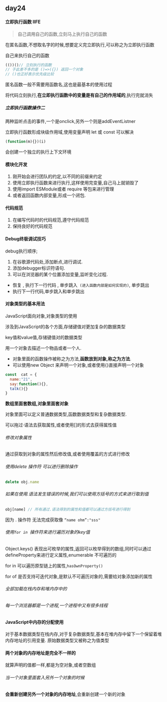 ## day24

#### 立即执行函数   IIFE

> 自己调用自己的函数,立刻马上执行自己的函数

在匿名函数,不想取名字的时候,想要定义完立即执行,可以称之为立即执行函数

自己来执行自己的函数 

```js
(())()// 立刻执行的函数
// 于此差不多的是 ()=>({}) 返回一个对象
// ()也正好表示优先级比较 
```

匿名函数一般不需要用函数名,这也是最基本的使用过程

将代码立刻执行,**在立即执行函数中的变量是有自己的作用域的**,执行完就消失

##### 立即执行函数操作二

两种监听点击的事件,一个是onclick,另外一个则是addEventListner

立即执行函数形成块级作用域,使用变量声明 let 或 const 可以解决

```js
(function(m){})(i)
```

会创建一个独立的执行上下文环境

#### 模块化开发

1. 刚开始会进行团队的约定,以不同的前缀来约定
2. 使用立即执行函数来进行执行,这样使用完变量,自己马上就销毁了
3. 使用import ESModule或者 require 等包来进行管理
4. 或者返回函数内部变量,形成一个闭包.

#### 代码规范

1. 在编写代码时的代码规范,遵守代码规范
2. 保持良好的代码规范

#### Debug终极调试技巧

debug执行顺序;

1. 在谷歌源代码处,添加断点,进行调试.
2. 添加debugger标识符语句.
3. 可以在浏览器的某个位置添加变量,监听变化过程.

- 恢复 , 执行下一行代码 , 单步跳入` (进入函数内部是如何实现的)`, 单步跳出
- 执行下一行代码,单步跳入和单步跳出

#### 对象类型的基本用法

JavaScript面向对象,对象类型的使用

涉及到JavaScript的各个方面,存储键值对更加复杂的数据类型

key值和value值,存储键值对的数据类型

用一个对象去描述一个物品或者一个人.

- 对象里面的函数操作被称之为方法,**函数放到对象,称之为方法**.
- 可以使用new Object 来声明一个对象,或者使用{}直接声明一个对象

```js
const  cat = {
  name:"21",
  say:function(){},
  talk(){}
}
```

**数组里面套数组,对象里面套对象**

对象里面可以定义普通数据类型,函数数据类型和复杂数据类型.

可以拖过·语法去获取属性,或者使用[]的形式去获得属性值

###### 修改对象属性

通过获取到对象的属性然后修改值,或者使用覆盖的方式进行修改

###### 使用delete 操作符 可以进行删除操作

```js
delete obj.name
```

###### 如果在使用.语法发生错误的时候,我们可以使用方括号的方式来进行取到值

```js
obj[name] // 所有通过.语法得到的属性和值都可以通过方括号进行得到
```

因为 . 操作符 无法完成获取像 `“name ohm”:"sss"`

###### 使用`for in `操作符来进行遍历对象的key值

Object.keys() 表现出可枚举的属性,返回可以枚举得到的数组,同时可以通过defineProperty来进行定义属性,enumerable 不可遍历的

for in 可以遍历原型链上的属性,`hasOwnProperty()`

for of 是否支持可迭代对象,是默认不可遍历对象的,需要给对象添加新的属性

###### 全部加载在栈内存和堆内存中的

###### 每一个浏览器都是一个进程,一个进程中又有很多线程

#### JavaScript中内存的分配使用

对于基本数据类型在栈内存,对于复杂数据类型,基本在堆内存中留下一个保留着堆内存地址的引用变量.                                                  原始数据类型又被称之为值类型

#### 两个对象的内存地址是完全不一样的

就算声明的值都一样,都是为空对象,或者空数组

###### 当一个对象里面套入另外一个对象的时候

**会重新创建另外一个对象的内存地址**,会重新创建一个新的对象


